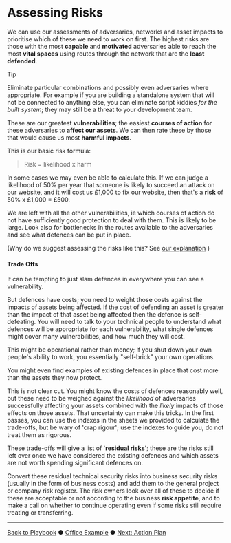 # Assessing Risks

We can use our assessments of adversaries, networks and asset impacts to prioritise which of these we need to work on first. The highest risks are those with the most **capable** and **motivated** adversaries able to reach the most **vital spaces**  using routes through the network that are the **least defended**. 

> [!TIP]
>
> Eliminate particular combinations and possibly even adversaries where appropriate. For example if you are building a standalone system that will not be connected to anything else, you can eliminate script kiddies *for the built system*; they may still be a threat to your development team.

These are our greatest **vulnerabilities**; the easiest **courses of action** for these adversaries to **affect our assets**. We can then rate these by those that would cause us most **harmful impacts**. 

This is our basic risk formula:

> Risk = likelihood x harm

In some cases we may even be able to calculate this. If we can judge a likelihood of 50% per year that someone is likely to succeed an attack on our website, and it will cost us £1,000 to fix our website, then that's a **risk** of 50% x £1,000 = £500.

We are left with all the other vulnerabilities, ie which courses of action do not have sufficiently good protection to deal with them. This is likely to be large. Look also for bottlenecks in the routes available to the adversaries and see what defences can be put in place. 

(Why do we suggest assessing the risks like this? See [our explanation](../smart/SecurityPicture.md) )

#### Trade Offs

It can be tempting to just slam defences in everywhere you can see a vulnerability. 

But defences have costs; you need to weight those costs against the impacts of assets being affected.  If the cost of defending an asset is greater than the impact of that asset being affected then the defence is self-defeating.  You will need to talk to your technical people to understand what defences will be appropriate for each vulnerability, what single defences might cover many vulnerabilities, and how much they will cost.

This might be operational rather than money; if you shut down your own people's ability to work, you essentially "self-brick" your own operations. 

You might even find examples of existing defences in place that cost more than the assets they now protect.

This is not clear cut. You might know the costs of defences reasonably well,  but these need to be weighed against the *likelihood* of adversaries successfully affecting  your assets combined with the *likely* impacts of those effects on those assets.  That uncertainty can make this tricky. In the first passes, you can use the indexes in the sheets we provided to calculate the trade-offs, but be wary of 'crap rigour'; use the indexes to guide you, do not treat them as rigorous. 

These trade-offs will give a list of '**residual risks**'; these are the risks still left over once we have considered the existing defences and which assets are not worth spending significant defences on.  

Convert these residual technical security risks into business security risks (usually in the form of business costs) and add them to the general project or company risk register. The risk owners look over all of these to decide if these are acceptable or not according to the business **risk appetite**, and to make a call on whether to continue operating even if some risks still require treating or transferring.  



---

[Back to Playbook](./Playbook.md)  ●  [Office Example](examples/Office.md#AssessRisks)  ●  [Next: Action Plan](./ActionPlan.md) 
